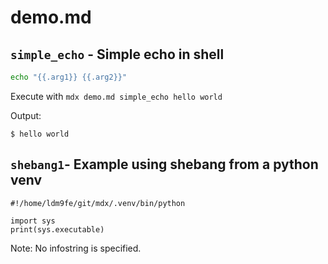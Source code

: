 # demo.md
## `simple_echo` - Simple echo in shell

```sh
echo "{{.arg1}} {{.arg2}}"
```

Execute with `mdx demo.md simple_echo hello world`

Output:
```
$ hello world
```




## `shebang1`- Example using shebang from a python venv

```
#!/home/ldm9fe/git/mdx/.venv/bin/python

import sys
print(sys.executable)
```

Note: No infostring is specified.